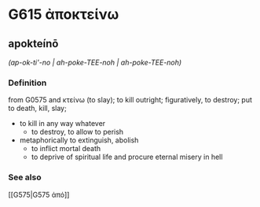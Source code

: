 # G615 ἀποκτείνω

## apokteínō

_(ap-ok-ti'-no | ah-poke-TEE-noh | ah-poke-TEE-noh)_

### Definition

from G0575 and κτείνω (to slay); to kill outright; figuratively, to destroy; put to death, kill, slay; 

- to kill in any way whatever
  - to destroy, to allow to perish
- metaphorically to extinguish, abolish
  - to inflict mortal death
  - to deprive of spiritual life and procure eternal misery in hell

### See also

[[G575|G575 ἀπό]]
